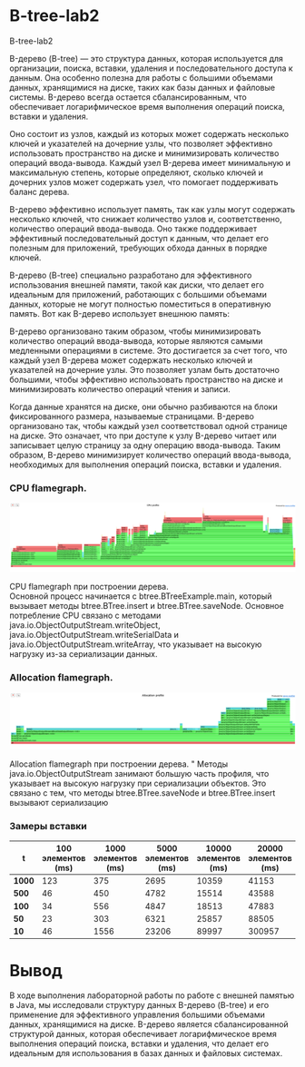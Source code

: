 # B-tree-lab2
B-tree-lab2

B-дерево (B-tree) — это структура данных, которая используется для организации, поиска, вставки, удаления и последовательного доступа к данным. Она особенно полезна для работы с большими объемами данных, хранящимися на диске, таких как базы данных и файловые системы. B-дерево всегда остается сбалансированным, что обеспечивает логарифмическое время выполнения операций поиска, вставки и удаления.

Оно состоит из узлов, каждый из которых может содержать несколько ключей и указателей на дочерние узлы, что позволяет эффективно использовать пространство на диске и минимизировать количество операций ввода-вывода. Каждый узел B-дерева имеет минимальную и максимальную степень, которые определяют, сколько ключей и дочерних узлов может содержать узел, что помогает поддерживать баланс дерева.

B-дерево эффективно использует память, так как узлы могут содержать несколько ключей, что снижает количество узлов и, соответственно, количество операций ввода-вывода. Оно также поддерживает эффективный последовательный доступ к данным, что делает его полезным для приложений, требующих обхода данных в порядке ключей.

B-дерево (B-tree) специально разработано для эффективного использования внешней памяти, такой как диски, что делает его идеальным для приложений, работающих с большими объемами данных, которые не могут полностью поместиться в оперативную память. Вот как B-дерево использует внешнюю память:

B-дерево организовано таким образом, чтобы минимизировать количество операций ввода-вывода, которые являются самыми медленными операциями в системе. Это достигается за счет того, что каждый узел B-дерева может содержать несколько ключей и указателей на дочерние узлы. Это позволяет узлам быть достаточно большими, чтобы эффективно использовать пространство на диске и минимизировать количество операций чтения и записи.

Когда данные хранятся на диске, они обычно разбиваются на блоки фиксированного размера, называемые страницами. B-дерево организовано так, чтобы каждый узел соответствовал одной странице на диске. Это означает, что при доступе к узлу B-дерево читает или записывает целую страницу за одну операцию ввода-вывода. Таким образом, B-дерево минимизирует количество операций ввода-вывода, необходимых для выполнения операций поиска, вставки и удаления.


### CPU flamegraph.
![cpu_btree.png](png/cpu_btree.png)

CPU flamegraph при построении дерева.  
Основной процесс начинается с btree.BTreeExample.main, который вызывает методы btree.BTree.insert и btree.BTree.saveNode. Основное потребление CPU связано с методами java.io.ObjectOutputStream.writeObject, java.io.ObjectOutputStream.writeSerialData и java.io.ObjectOutputStream.writeArray, что указывает на высокую нагрузку из-за сериализации данных.

### Allocation flamegraph.
![alloc_btree.png](png/alloc_btree.png)

Allocation flamegraph при построении дерева.  "
Методы java.io.ObjectOutputStream занимают большую часть профиля, что указывает на высокую нагрузку при сериализации объектов. Это связано с тем, что методы btree.BTree.saveNode и btree.BTree.insert вызывают сериализацию

### Замеры вставки

| **t**   | **100 элементов (ms)** | **1000 элементов (ms)** | **5000 элементов (ms)** | **10000 элементов (ms)** | **20000 элементов (ms)** |
|--------|------------------------|-------------------------|-------------------------|--------------------------|--------------------------|
| **1000** | 123                    | 375                     | 2695                    | 10359                    | 41153                    |
| **500**  | 46                     | 450                     | 4782                    | 15514                    | 43588                    |
| **100**  | 34                     | 556                     | 4847                    | 18513                    | 47883                    |
| **50**   | 23                     | 303                     | 6321                    | 25857                    | 88505                    |
| **10**   | 46                     | 1556                    | 23206                   | 89997                    | 300957                   |


# Вывод

В ходе выполнения лабораторной работы по работе с внешней памятью в Java, мы исследовали структуру данных B-дерево (B-tree) и его применение для эффективного управления большими объемами данных, хранящимися на диске. B-дерево является сбалансированной структурой данных, которая обеспечивает логарифмическое время выполнения операций поиска, вставки и удаления, что делает его идеальным для использования в базах данных и файловых системах.